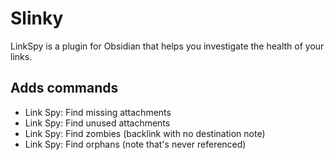 # Slinky
LinkSpy is a plugin for Obsidian that helps you investigate the health of your links.

## Adds commands
- Link Spy: Find missing attachments 
- Link Spy: Find unused attachments 
- Link Spy: Find zombies (backlink with no destination note)
- Link Spy: Find orphans (note that's never referenced)